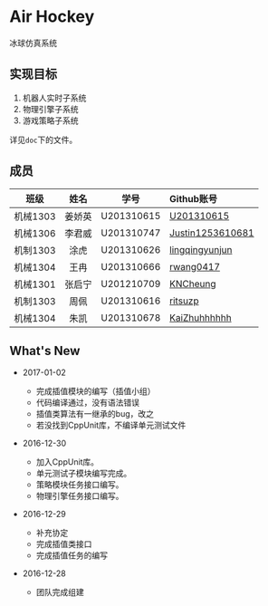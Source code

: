 Air Hockey
================

冰球仿真系统

实现目标
------

1. 机器人实时子系统
2. 物理引擎子系统
3. 游戏策略子系统

详见`doc`下的文件。

成员
-------

|   班级  |   姓名  |   学号  |   Github账号    |
| :---: | :---: | :---: | :--- |
|	机械1303	|	姜娇英	|	U201310615	|	[U201310615](https://github.com/U201310615)	|
|	机械1306	|	李君威	|	U201310747	|	[Justin1253610681](https://github.com/Justin1253610681)	|
|	机制1303	|	涂虎	|	U201310626	|	[lingqingyunjun](https://github.com/lingqingyunjun)	|
|	机械1304	|	王冉	|	U201310666	|	[rwang0417](https://github.com/rwang0417)	|
|	机械1301	|	张启宁	|	U201210709	|	[KNCheung](https://github.com/KNCheung)	|
|	机制1303	|	周佩	|	U201310616	|	[ritsuzp](https://github.com/ritsuzp)	|
|	机械1304	|	朱凯	|	U201310678	|	[KaiZhuhhhhhh](https://github.com/KaiZhuhhhhhh)	|

What's New
-----------
+ 2017-01-02
    - 完成插值模块的编写（插值小组）
    - 代码编译通过，没有语法错误
    - 插值类算法有一继承的bug，改之
    - 若没找到CppUnit库，不编译单元测试文件
    
+ 2016-12-30
    - 加入CppUnit库。
    - 单元测试子模块编写完成。
    - 策略模块任务接口编写。
    - 物理引擎任务接口编写。
    
+ 2016-12-29
    - 补充协定
    - 完成插值类接口
    - 完成插值任务的编写

+ 2016-12-28
    - 团队完成组建

